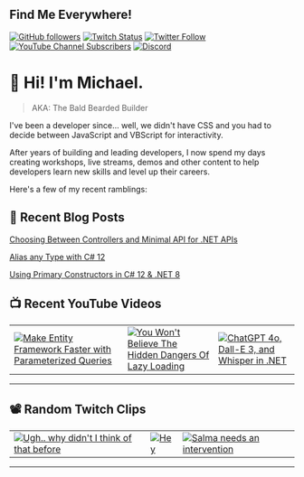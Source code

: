 ## Find Me Everywhere!

[![GitHub followers](https://img.shields.io/github/followers/michaeljolley?style=social)](https://github.com/michaeljolley) [![Twitch Status](https://img.shields.io/twitch/status/baldbeardedbuilder?style=social)](https://twitch.tv/baldbeardedbuilder) [![Twitter Follow](https://img.shields.io/twitter/follow/michaeljolley?style=social)](https://twitter.com/michaeljolley) [![YouTube Channel Subscribers](https://img.shields.io/youtube/channel/subscribers/UCn2FoDbv_veJB_UbrF93_jw?style=social)](https://youtube.com/baldbeardedbuilder) [![Discord](https://img.shields.io/discord/565665509350178827)](https://discord.gg/XSG7HJm)

# 👋 Hi! I'm Michael.

> AKA: The Bald Bearded Builder

I've been a developer since... well, we didn't have CSS and you had to decide between JavaScript and VBScript for interactivity.

After years of building and leading developers, I now spend my days creating workshops, live streams, demos and other content to help developers learn new skills and level up their careers.

Here's a few of my recent ramblings:

## 📝 Recent Blog Posts


[Choosing Between Controllers and Minimal API for .NET APIs](https:&#x2F;&#x2F;baldbeardedbuilder.com&#x2F;blog&#x2F;choosing-between-dotnet-controllers-and-minimal-apis&#x2F;)


[Alias any Type with C# 12](https:&#x2F;&#x2F;baldbeardedbuilder.com&#x2F;blog&#x2F;alias-any-type-in-csharp-12&#x2F;)


[Using Primary Constructors in C# 12 &amp; .NET 8](https:&#x2F;&#x2F;baldbeardedbuilder.com&#x2F;blog&#x2F;primary-constructors-in-csharp-12-dotnet&#x2F;)


## 📺 Recent YouTube Videos

<table>
  <tr>
    <td>
      <a href="https://www.youtube.com/watch?v=7fk7jDrtvTs" target="_blank">
        <img style="align=center" src="https://i2.ytimg.com/vi/7fk7jDrtvTs/mqdefault.jpg" alt="Make Entity Framework Faster with Parameterized Queries"/>
      </a>
    </td>
    <td>
      <a href="https://www.youtube.com/watch?v=eq3z_ZiLraw" target="_blank">
        <img style="align=center" src="https://i2.ytimg.com/vi/eq3z_ZiLraw/mqdefault.jpg" alt="You Won&#39;t Believe The Hidden Dangers Of Lazy Loading"/>
      </a>
    </td>
    <td>
      <a href="https://www.youtube.com/watch?v=BKeaojX45w0" target="_blank">
        <img style="align=center" src="https://i2.ytimg.com/vi/BKeaojX45w0/mqdefault.jpg" alt="ChatGPT 4o, Dall-E 3, and Whisper in .NET"/>
      </a>
    </td>
  </tr>
</table>

---

## 📽️ Random Twitch Clips

<table>
  <tr>
    <td>
      <a href="https://www.twitch.tv/baldbeardedbuilder/clip/DeterminedColdbloodedBulgogiSoonerLater" target="_blank">
        <img src="https://static-cdn.jtvnw.net/twitch-clips/AT-cm%7C858734810-preview-480x272.jpg" alt="Ugh.. why didn&#39;t I think of that before"/>
      </a>
    </td>
    <td>
      <a href="https://www.twitch.tv/baldbeardedbuilder/clip/RudeSmallZucchiniBIRB" target="_blank">
        <img src="https://static-cdn.jtvnw.net/twitch-clips/AT-cm%7C776983357-preview-480x272.jpg" alt="Hey"/>
      </a>
    </td>
    <td>
      <a href="https://www.twitch.tv/baldbeardedbuilder/clip/DaintyBlightedRavenVoteNay" target="_blank">
        <img src="https://static-cdn.jtvnw.net/twitch-clips/AT-cm%7C829269967-preview-480x272.jpg" alt="Salma needs an intervention"/>
      </a>
    </td>
  </tr>
</table>

---
